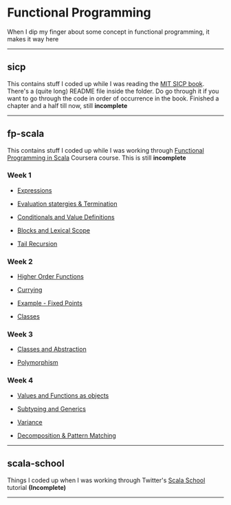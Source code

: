 # Functional Programming
When I dip my finger about some concept in functional programming, it makes it way here

---------------------------------------------------------------------

## sicp
This contains stuff I coded up while I was reading the [MIT SICP book](http://mitpress.mit.edu/sicp/full-text/book/book.html). There's a (quite long) README file inside the folder. Do go through it if you want to go through the code in order of occurrence in the book.
Finished a chapter and a half till now, still **incomplete**

----------------------------------------------------------------------

## fp-scala
This contains stuff I coded up while I was working through
[Functional Programming in Scala](https://www.coursera.org/course/progfun) Coursera course.
This is still **incomplete**

### Week 1

* [Expressions](../b4875711d2b0146584eca14be9bfa162a2c7b6d2/fp-scala/src/week1/Week1.sc#L6-L45)

* [Evaluation statergies & Termination](../b4875711d2b0146584eca14be9bfa162a2c7b6d2/fp-scala/src/week1/Week1.sc#L43-L65)

* [Conditionals and Value Definitions](../b4875711d2b0146584eca14be9bfa162a2c7b6d2/fp-scala/src/week1/Week1.sc#L67-L122)

* [Blocks and Lexical Scope](../b4875711d2b0146584eca14be9bfa162a2c7b6d2/fp-scala/src/week1/Week1.sc#L124-L177)

* [Tail Recursion](../b4875711d2b0146584eca14be9bfa162a2c7b6d2/fp-scala/src/week1/Week1.sc#L179-L219)

### Week 2

* [Higher Order Functions](fp-scala/src/week2/Week2_1.sc)

* [Currying](fp-scala/src/week2/Week2_2.sc)

* [Example - Fixed Points](fp-scala/src/week2/Week2_3.sc)

* [Classes](fp-scala/src/week2/Week2_567.sc)

### Week 3

* [Classes and Abstraction](fp-scala/src/week3/Week3_1.sc)

* [Polymorphism](fp-scala/src/week3/Week3_2.sc)

### Week 4

* [Values and Functions as objects](fp-scala/src/week4/Week4_12.sc)

* [Subtyping and Generics](fp-scala/src/week4/Week4_3.sc)

* [Variance](src/week4/Week4_4.sc)

* [Decomposition & Pattern Matching](fp-scala/src/week4/Week4_56.sc)

-----------------------------------------------------------------------

## scala-school
Things I coded up when I was working through Twitter's [Scala School](http://twitter.github.io/scala_school/) tutorial **(Incomplete)**

-----------------------------------------------------------------------
